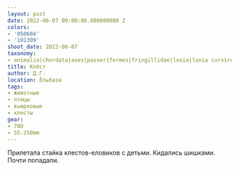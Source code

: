 ```yaml
---
layout: post
date: 2022-06-07 00:00:00.000000000 Z
colors:
- '050604'
- '101309'
shoot_date: 2022-06-07
taxonomy:
- animalia|chordata|aves|passeriformes|fringillidae|loxia|loxia curvirostra
title: Клёст
author: Д.Г.
location: Ёльбаза
tags:
- животные
- птицы
- вьюрковые
- клесты
gear:
- 70D
- 55-250mm
---
```

Прилетала стайка клестов-еловиков с детьми. Кидались шишками. Почти попадали.

